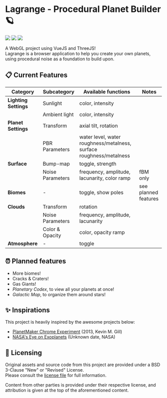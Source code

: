 # Lagrange - Procedural Planet Builder 🪐
<p>
  <img src="https://img.shields.io/badge/VueJS-3.4-%2342B883?logo=vuedotjs&labelColor=%2335495E&logoColor=white">
  <img src="https://img.shields.io/badge/Vite-5.2-%23BD34FE?logo=vite&labelColor=%2335495E&logoColor=white">
  <img src="https://img.shields.io/badge/ThreeJS-r166-%23049EF4?logo=threedotjs&labelColor=%2335495E&logoColor=white">
</p>

A WebGL project using VueJS and ThreeJS! <br>
Lagrange is a browser application to help you create your own planets, using procedural noise as a foundation to build upon.

## 📋 Current Features

| Category              | Subcategory      | Available functions                                                 | Notes                |
|-----------------------|------------------|---------------------------------------------------------------------|----------------------|
| **Lighting Settings** | Sunlight         | color, intensity                                                    |                      |
|                       | Ambient light    | color, intensity                                                    |                      |
| **Planet Settings**   | Transform        | axial tilt, rotation                                                |                      |
|                       | PBR Parameters   | water level, water roughness/metalness, surface roughness/metalness |                      |
| **Surface**           | Bump-map         | toggle, strength                                                    |                      |
|                       | Noise Parameters | frequency, amplitude, lacunarity, color ramp                        | fBM only             |
| **Biomes**            | -                | toggle, show poles                                                  | see planned features |
| **Clouds**            | Transform        | rotation                                                            |                      |
|                       | Noise Parameters | frequency, amplitude, lacunarity                                    |                      |
|                       | Color & Opacity  | color, opacity ramp                                                 |                      |
| **Atmosphere**        | -                | toggle                                                              |                      |

## ⏰ Planned features

- More biomes!
- Cracks & Craters!
- Gas Giants!
- _Planetary Codex_, to view all your planets at once!
- _Galactic Map_, to organize them around stars!

## ✨ Inspirations

This project is heavily inspired by the awesome projects below:
 - [PlanetMaker Chrome Experiment](https://planetmaker.apoapsys.com) (2013, Kevin M. Gill)
 - [NASA's Eye on Exoplanets](https://eyes.nasa.gov/apps/exo/#/) (Unknown date, NASA)

## 📓 Licensing

Original assets and source code from this project are provided under a BSD 3-Clause "New" or "Revised" License.<br>
Please consult the [license file](LICENSE) for full information.

Content from other parties is provided under their respective license, and attribution is given at the top of the aforementioned content.